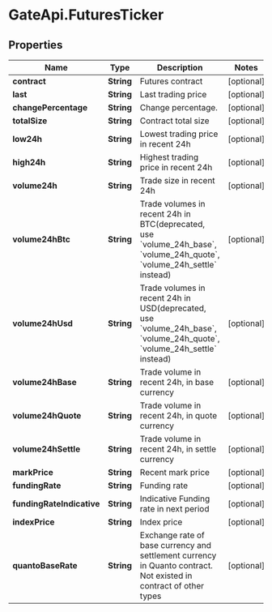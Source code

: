 # GateApi.FuturesTicker

## Properties
Name | Type | Description | Notes
------------ | ------------- | ------------- | -------------
**contract** | **String** | Futures contract | [optional] 
**last** | **String** | Last trading price | [optional] 
**changePercentage** | **String** | Change percentage. | [optional] 
**totalSize** | **String** | Contract total size | [optional] 
**low24h** | **String** | Lowest trading price in recent 24h | [optional] 
**high24h** | **String** | Highest trading price in recent 24h | [optional] 
**volume24h** | **String** | Trade size in recent 24h | [optional] 
**volume24hBtc** | **String** | Trade volumes in recent 24h in BTC(deprecated, use &#x60;volume_24h_base&#x60;, &#x60;volume_24h_quote&#x60;, &#x60;volume_24h_settle&#x60; instead) | [optional] 
**volume24hUsd** | **String** | Trade volumes in recent 24h in USD(deprecated, use &#x60;volume_24h_base&#x60;, &#x60;volume_24h_quote&#x60;, &#x60;volume_24h_settle&#x60; instead) | [optional] 
**volume24hBase** | **String** | Trade volume in recent 24h, in base currency | [optional] 
**volume24hQuote** | **String** | Trade volume in recent 24h, in quote currency | [optional] 
**volume24hSettle** | **String** | Trade volume in recent 24h, in settle currency | [optional] 
**markPrice** | **String** | Recent mark price | [optional] 
**fundingRate** | **String** | Funding rate | [optional] 
**fundingRateIndicative** | **String** | Indicative Funding rate in next period | [optional] 
**indexPrice** | **String** | Index price | [optional] 
**quantoBaseRate** | **String** | Exchange rate of base currency and settlement currency in Quanto contract. Not existed in contract of other types | [optional] 


